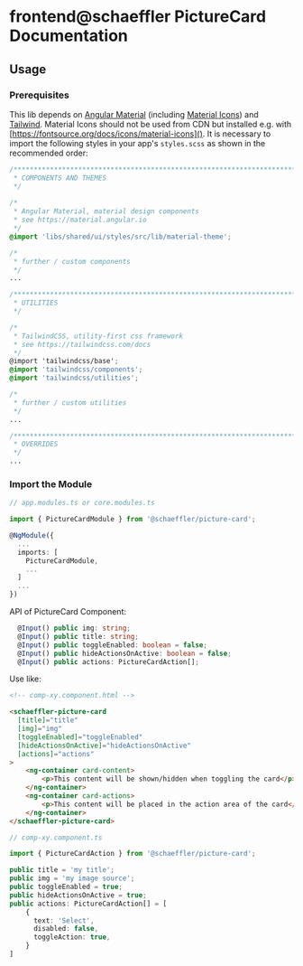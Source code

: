 # frontend@schaeffler PictureCard Documentation
## Usage

### Prerequisites

This lib depends on [Angular Material](https://material.angular.io) (including [Material Icons](https://fonts.google.com/icons)) and [Tailwind](https://tailwindcss.com/docs). Material Icons should not be used from CDN but installed e.g. with [https://fontsource.org/docs/icons/material-icons](). It is necessary to import the following styles in your app's `styles.scss` as shown in the recommended order:

``` scss
/***************************************************************************************************
 * COMPONENTS AND THEMES
 */
 
/*
 * Angular Material, material design components
 * see https://material.angular.io
 */
@import 'libs/shared/ui/styles/src/lib/material-theme';

/*
 * further / custom components
 */
...

/***************************************************************************************************
 * UTILITIES
 */

/*
 * TailwindCSS, utility-first css framework
 * see https://tailwindcss.com/docs
 */
@import 'tailwindcss/base';
@import 'tailwindcss/components';
@import 'tailwindcss/utilities';

/*
 * further / custom utilities
 */
...

/***************************************************************************************************
 * OVERRIDES
 */ 
...
```

### Import the Module

```typescript
// app.modules.ts or core.modules.ts

import { PictureCardModule } from '@schaeffler/picture-card';

@NgModule({
  ...
  imports: [
    PictureCardModule,
    ...
  ]
  ...
})
```

API of PictureCard Component:

```typescript
  @Input() public img: string;
  @Input() public title: string;
  @Input() public toggleEnabled: boolean = false;
  @Input() public hideActionsOnActive: boolean = false;
  @Input() public actions: PictureCardAction[];
```

Use like:

```html
<!-- comp-xy.component.html -->

<schaeffler-picture-card
  [title]="title"
  [img]="img"
  [toggleEnabled]="toggleEnabled"
  [hideActionsOnActive]="hideActionsOnActive"
  [actions]="actions"
>
    <ng-container card-content>
        <p>This content will be shown/hidden when toggling the card</p>
    </ng-container>
    <ng-container card-actions>
        <p>This content will be placed in the action area of the card</p>
    </ng-container>
</schaeffler-picture-card>
```

```typescript
// comp-xy.component.ts

import { PictureCardAction } from '@schaeffler/picture-card';

public title = 'my title';
public img = 'my image source';
public toggleEnabled = true;
public hideActionsOnActive = true;
public actions: PictureCardAction[] = [
    {
      text: 'Select',
      disabled: false,
      toggleAction: true,
    }
]
```

